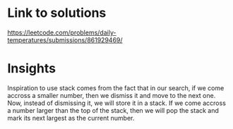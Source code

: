 # Link to solutions
https://leetcode.com/problems/daily-temperatures/submissions/861929469/

# Insights
Inspiration to use stack comes from the fact that in our search, if we come accross a smaller number, then we dismiss it and move to the next one. Now, instead of dismissing it, we will store it in a stack. If we come accross a number larger than the top of the stack, then we will pop the stack and mark its next largest as the current number.